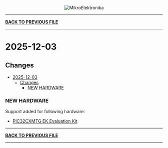 <p align="center">
  <img src="http://www.mikroe.com/img/designs/beta/logo_small.png?raw=true" alt="MikroElektronika"/>
</p>

---

**[BACK TO PREVIOUS FILE](../changelog.md)**

---

# 2025-12-03

## Changes

- [2025-12-03](#2025-12-03)
  - [Changes](#changes)
    - [NEW HARDWARE](#new-hardware)

### NEW HARDWARE

Support added for following hardware:

+ [PIC32CXMTG EK Evaluation Kit](https://mplab-discover.microchip.com/v2/item/com.microchip.portal.evalboard/com.microchip.subcategories.modules-and-peripherals.memory.flash/mpu32.ev11k09a/1.0.0?view=about)

---

**[BACK TO PREVIOUS FILE](../changelog.md)**

---
